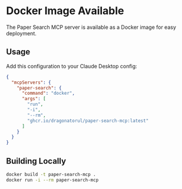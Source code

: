# Docker Image Available

The Paper Search MCP server is available as a Docker image for easy deployment.

## Usage

Add this configuration to your Claude Desktop config:

```json
{
  "mcpServers": {
    "paper-search": {
      "command": "docker",
      "args": [
        "run",
        "-i",
        "--rm",
        "ghcr.io/dragonatorul/paper-search-mcp:latest"
      ]
    }
  }
}
```

## Building Locally

```bash
docker build -t paper-search-mcp .
docker run -i --rm paper-search-mcp
```

